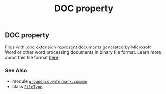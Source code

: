 ﻿---
title: DOC property
second_title: GroupDocs.Watermark for Python via .NET API References
description: 
type: docs
url: /python-net/groupdocs.watermark.common/filetype/doc/
is_root: false
weight: 70
---

## DOC property


Files with .doc extension represent documents generated by Microsoft Word or other word processing
documents in binary file format. Learn more about this file format
[here](https://wiki.fileformat.com/word-processing/doc/).

### See Also
* module [`groupdocs.watermark.common`](../../)
* class [`FileType`](/watermark/python-net/groupdocs.watermark.common/filetype)
